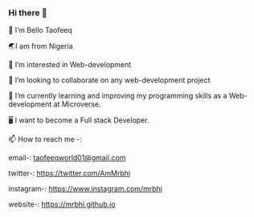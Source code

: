 ### Hi there 👋

👋 I’m Bello Taofeeq

🌏I am from Nigeria

👀 I’m interested in Web-development

👯 I’m looking to collaborate on any web-development project

🌱 I’m currently learning and improving my programming skills as a Web-development at Microverse.

🖥️ I want to become a Full stack Developer.

📫 How to reach me -:

email-: taofeeqworld01@gmail.com

twitter-: https://twitter.com/AmMrbhi

instagram-: https://www.instagram.com/mrbhi

website-: https://mrbhi.github.io

<!--
**mrbhi/mrbhi** is a ✨ _special_ ✨ repository because its `README.md` (this file) appears on your GitHub profile.

Here are some ideas to get you started:

- 🔭 I’m currently working on ...
- 🌱 I’m currently learning ...
- 👯 I’m looking to collaborate on ...
- 🤔 I’m looking for help with ...
- 💬 Ask me about ...
- 📫 How to reach me: ...
- 😄 Pronouns: ...
- ⚡ Fun fact: ...
-->
